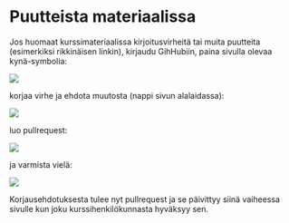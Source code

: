 # Puutteista materiaalissa

Jos huomaat kurssimateriaalissa kirjoitusvirheitä tai muita puutteita (esimerkiksi rikkinäisen linkin), kirjaudu GihHubiin, paina sivulla olevaa kynä-symbolia:

![](http://saskeli.kapsi.fi/kyna.png)

korjaa virhe ja ehdota muutosta (nappi sivun alalaidassa):

![](http://saskeli.kapsi.fi/propose.png)

luo pullrequest:

![](http://saskeli.kapsi.fi/pr.png)

ja varmista vielä:

![](http://saskeli.kapsi.fi/confirm.png)

Korjausehdotuksesta tulee nyt pullrequest ja se päivittyy siinä vaiheessa sivulle kun joku kurssihenkilökunnasta hyväksyy sen.
